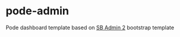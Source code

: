 # pode-admin
Pode dashboard template based on [SB Admin 2](https://startbootstrap.com/theme/sb-admin-2) bootstrap template 
